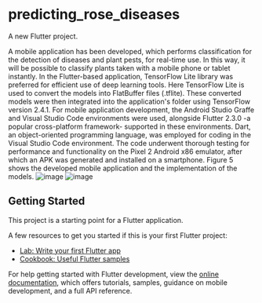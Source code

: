 # predicting_rose_diseases

A new Flutter project.

A mobile application has been developed, which performs classification for the detection of diseases and plant pests, for real-time use. In this way, it will be possible to classify plants taken with a mobile phone or tablet instantly. In the Flutter-based application, TensorFlow Lite library was preferred for efficient use of deep learning tools. Here TensorFlow Lite is used to convert the models into FlatBuffer files (.tflite).  These converted models were then integrated into the application's folder using TensorFlow version 2.4.1.
For mobile application development, the Android Studio Graffe and Visual Studio Code environments were used, alongside Flutter 2.3.0 -a popular cross-platform framework- supported in these environments. Dart, an object-oriented programming language, was employed for coding in the Visual Studio Code environment. The code underwent thorough testing for performance and functionality on the Pixel 2 Android x86 emulator, after which an APK was generated and installed on a smartphone.  Figure 5 shows the developed mobile application and the implementation of the models.
![image](https://github.com/user-attachments/assets/05688c9f-9ab2-4183-9bc3-79d7a908b442)
![image](https://github.com/user-attachments/assets/2576b524-8558-4361-83d1-b972ab04ec11)



## Getting Started

This project is a starting point for a Flutter application.

A few resources to get you started if this is your first Flutter project:

- [Lab: Write your first Flutter app](https://docs.flutter.dev/get-started/codelab)
- [Cookbook: Useful Flutter samples](https://docs.flutter.dev/cookbook)

For help getting started with Flutter development, view the
[online documentation](https://docs.flutter.dev/), which offers tutorials,
samples, guidance on mobile development, and a full API reference.
